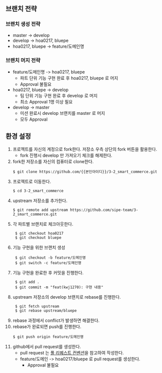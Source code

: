 ## 브랜치 전략
### 브랜치 생성 전략
- master -> develop
- develop -> hoa0217, bluepe
- hoa0217, bluepe -> feature/도메인명

### 브랜치 머지 전략
- feature/도메인명 -> hoa0217, bluepe
    - 파트 단위 기능 구현 완료 후 hoa0217, bluepe 로 머지
    - Approval 불필요
- hoa0217, bluepe -> develop
    - 팀 단위 기능 구현 완료 후 develop 로 머지
    - 최소 Approval 1명 이상 필요
- develop -> master
    - 미션 완료시 develop 브랜치를 master 로 머지
    - 모두 Approval

## 환경 설정

1. 프로젝트를 자신의 계정으로 fork한다. 저장소 우측 상단의 fork 버튼을 활용한다. 
   - fork 진행시 develop 만 가져오기 체크를 해제한다. 
2. fork한 저장소를 자신의 컴퓨터로 clone한다.
   ```shell
   $ git clone https://github.com/{{본인아이디}}/3-2_smart_commerce.git 
   ```
3. 프로젝트로 이동한다.
   ```shell
   $ cd 3-2_smart_commerce
   ```
4. upstream 저장소를 추가한다.
   ```shell
   $ git remote add upstream https://github.com/sipe-team/3-2_smart_commerce.git
   ```
5. 각 파트별 브랜치로 체크아웃한다.
   ```shell
    $ git checkout hoa0217
    $ git checkout bluepe
   ``` 
6. 기능 구현을 위한 브랜치 생성
   ```shell
    $ git checkout -b feature/도메인명
    $ git switch -c feature/도메인명
   ```
7. 기능 구현을 완료한 후 커밋을 진행한다.
   ```shell
    $ git add .
    $ git commit -m "feat(kwj1270): 구현 내용"
   ```
8. upstream 저장소의 develop 브랜치로 rebase를 진행한다.
   ```shell
    $ git fetch upstream
    $ git rebase upstream/bluepe
   ```
9. rebase 과정에서 conflict가 발생하면 해결한다.
10. rebase가 완료되면 push를 진행한다.
    ```shell
    $ git push origin feature/도메인명
    ```
11. github에서 pull request를 생성한다.
    - pull request 는 [풀 리퀘스트 컨벤션](./04_풀_리퀘스트_컨벤션.md)을 참고하여 작성한다.
    - feature/도메인 -> hoa0217/bluepe 로 pull request를 생성한다.
      - Approval 불필요

    
